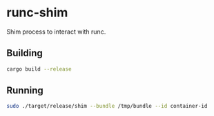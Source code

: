 # runc-shim

Shim process to interact with runc.

## Building

```bash
cargo build --release
```

## Running

```bash
sudo ./target/release/shim --bundle /tmp/bundle --id container-id
```
